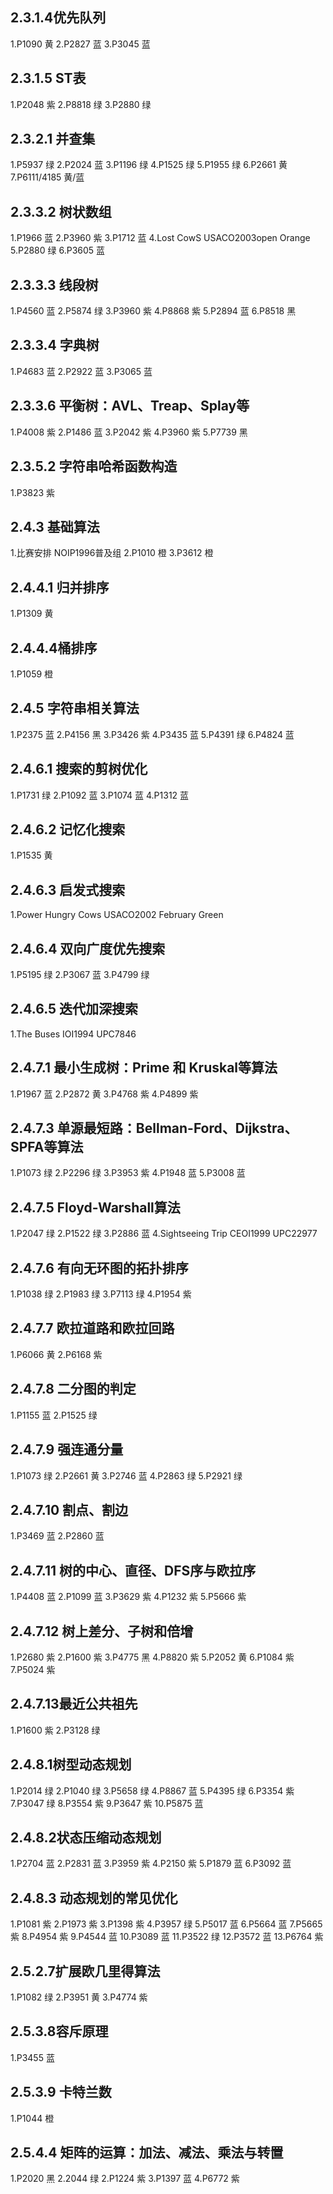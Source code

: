 
## 2.3.1.4优先队列
1.P1090   黄
2.P2827   蓝
3.P3045   蓝

## 2.3.1.5 ST表
1.P2048 紫
2.P8818  绿
3.P2880 绿

## 2.3.2.1 并查集
1.P5937 绿
2.P2024 蓝
3.P1196 绿
4.P1525 绿
5.P1955 绿
6.P2661 黄
7.P6111/4185  黄/蓝

## 2.3.3.2 树状数组
1.P1966 蓝
2.P3960 紫
3.P1712 蓝
4.Lost CowS   USACO2003open Orange
5.P2880 绿
6.P3605 蓝

## 2.3.3.3 线段树
1.P4560 蓝
2.P5874 绿
3.P3960 紫
4.P8868 紫 
5.P2894 蓝
6.P8518 黑

## 2.3.3.4 字典树
1.P4683 蓝
2.P2922 蓝
3.P3065 蓝
## 2.3.3.6 平衡树：AVL、Treap、Splay等
1.P4008 紫
2.P1486 蓝
3.P2042 紫
4.P3960 紫
5.P7739 黑
## 2.3.5.2 字符串哈希函数构造
1.P3823 紫
## 2.4.3 基础算法
1.比赛安排  NOIP1996普及组
2.P1010 橙
3.P3612 橙
## 2.4.4.1 归并排序
1.P1309 黄
## 2.4.4.4桶排序
1.P1059 橙

## 2.4.5 字符串相关算法
1.P2375 蓝
2.P4156 黑
3.P3426 紫
4.P3435 蓝
5.P4391 绿
6.P4824 蓝
## 2.4.6.1 搜索的剪树优化
1.P1731 绿
2.P1092 蓝
3.P1074 蓝
4.P1312 蓝
## 2.4.6.2 记忆化搜索
1.P1535 黄
## 2.4.6.3 启发式搜索
1.Power Hungry Cows   USACO2002 February Green 
## 2.4.6.4 双向广度优先搜索
1.P5195 绿
2.P3067 蓝
3.P4799 绿
## 2.4.6.5 迭代加深搜索
1.The Buses  IOI1994  UPC7846
## 2.4.7.1 最小生成树：Prime 和 Kruskal等算法
1.P1967 蓝
2.P2872 黄
3.P4768 紫
4.P4899 紫
## 2.4.7.3 单源最短路：Bellman-Ford、Dijkstra、SPFA等算法
1.P1073 绿
2.P2296 绿
3.P3953 紫
4.P1948 蓝
5.P3008 蓝
## 2.4.7.5 Floyd-Warshall算法
1.P2047 绿
2.P1522 绿
3.P2886 蓝
4.Sightseeing Trip   CEOI1999   UPC22977
## 2.4.7.6 有向无环图的拓扑排序
1.P1038 绿
2.P1983 绿
3.P7113 绿
4.P1954 紫
## 2.4.7.7 欧拉道路和欧拉回路
1.P6066 黄
2.P6168 紫
## 2.4.7.8 二分图的判定
1.P1155 蓝
2.P1525 绿
## 2.4.7.9 强连通分量
1.P1073 绿
2.P2661 黄
3.P2746 蓝
4.P2863 绿
5.P2921 绿
## 2.4.7.10 割点、割边
1.P3469 蓝
2.P2860 蓝
## 2.4.7.11 树的中心、直径、DFS序与欧拉序
1.P4408 蓝
2.P1099 蓝
3.P3629 紫
4.P1232 紫
5.P5666 紫
## 2.4.7.12 树上差分、子树和倍增
1.P2680 紫
2.P1600 紫
3.P4775 黑
4.P8820 紫
5.P2052 黄
6.P1084 紫
7.P5024 紫
## 2.4.7.13最近公共祖先
1.P1600 紫
2.P3128 绿
## 2.4.8.1树型动态规划
1.P2014 绿
2.P1040 绿
3.P5658 绿
4.P8867 蓝
5.P4395 绿
6.P3354 紫
7.P3047 绿
8.P3554 紫
9.P3647 紫
10.P5875 蓝
## 2.4.8.2状态压缩动态规划
1.P2704 蓝
2.P2831 蓝
3.P3959 紫
4.P2150 紫
5.P1879 蓝
6.P3092 蓝
## 2.4.8.3 动态规划的常见优化
1.P1081 紫
2.P1973 紫
3.P1398 紫
4.P3957 绿
5.P5017 蓝
6.P5664 蓝
7.P5665 紫
8.P4954 紫
9.P4544 蓝
10.P3089 蓝
11.P3522 绿
12.P3572 蓝
13.P6764 紫
## 2.5.2.7扩展欧几里得算法
1.P1082 绿
2.P3951 黄
3.P4774 紫
## 2.5.3.8容斥原理
1.P3455 蓝
## 2.5.3.9 卡特兰数
1.P1044 橙
## 2.5.4.4 矩阵的运算：加法、减法、乘法与转置
1.P2020 黑
2.2044 绿
2.P1224 紫
3.P1397 蓝
4.P6772 紫
